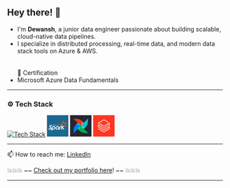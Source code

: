 ## Hey there! 👋

- I'm **Dewansh**, a junior data engineer passionate about building scalable, cloud-native data pipelines.  
- I specialize in distributed processing, real-time data, and modern data stack tools on Azure & AWS.
<br><br><br>
📝 Certification
- Microsoft Azure Data Fundamentals
---

### ⚙️ Tech Stack

[![Tech Stack](https://skillicons.dev/icons?i=python,mysql,postgres,mongodb,azure,aws,kafka,docker,git)](https://skillicons.dev)
  <img src="./images/Apache-Spark.png" height="50" alt="Spark" />
  <img src="./images/Airflow.png" height="50" alt="Airflow" />
  <img src="./images/images.png" height="50" alt="Databricks" />

---

📫 How to reach me: [LinkedIn](https://www.linkedin.com/in/dewanshvk/)  

💥💥💥 ~~ [Check out my portfolio here](https://dewanshvk.github.io/)! ~~ 💥💥💥

---

